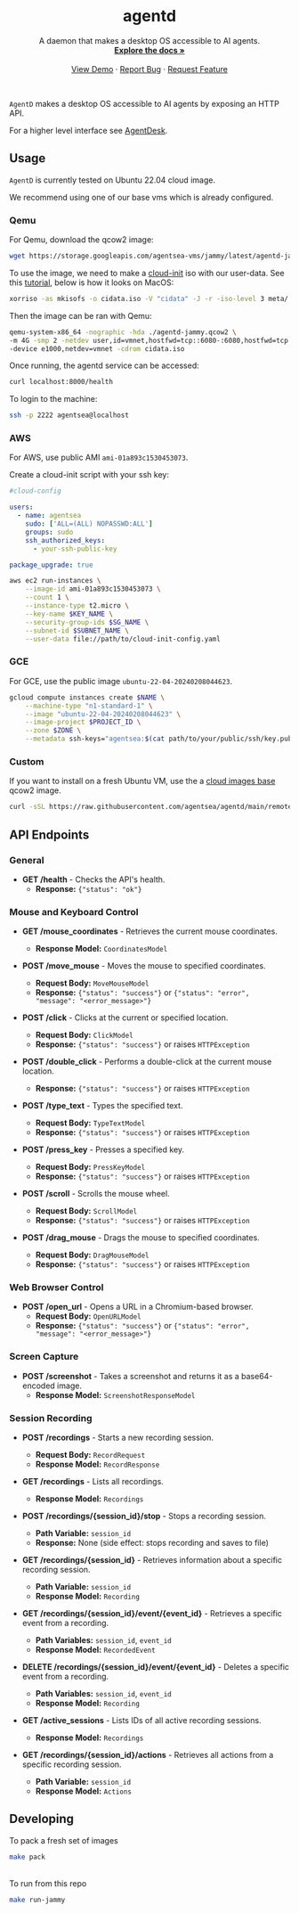 <!-- PROJECT LOGO -->
<br />
<p align="center">
  <!-- <a href="https://github.com/agentsea/skillpacks">
    <img src="https://project-logo.png" alt="Logo" width="80">
  </a> -->

  <h1 align="center">agentd</h1>

  <p align="center">
    A daemon that makes a desktop OS accessible to AI agents.
    <br />
    <a href="https://docs.hub.agentsea.ai/agentd/intro"><strong>Explore the docs »</strong></a>
    <br />
    <br />
    <a href="https://youtu.be/exoOUUwFRB8">View Demo</a>
    ·
    <a href="https://github.com/agentsea/agentd/issues">Report Bug</a>
    ·
    <a href="https://github.com/agentsea/agentd/issues">Request Feature</a>
  </p>
  <br>
</p>

`AgentD` makes a desktop OS accessible to AI agents by exposing an HTTP API.

For a higher level interface see [AgentDesk](https://github.com/agentsea/agentdesk).

## Usage

`AgentD` is currently tested on Ubuntu 22.04 cloud image.

We recommend using one of our base vms which is already configured.

### Qemu

For Qemu, download the qcow2 image:
```bash
wget https://storage.googleapis.com/agentsea-vms/jammy/latest/agentd-jammy.qcow2
```

To use the image, we need to make a [cloud-init](https://cloud-init.io/) iso with our user-data. See this [tutorial](https://cloudinit.readthedocs.io/en/latest/reference/datasources/nocloud.html), below is how it looks on MacOS:

```bash
xorriso -as mkisofs -o cidata.iso -V "cidata" -J -r -iso-level 3 meta/
```
Then the image can be ran with Qemu:

```bash
qemu-system-x86_64 -nographic -hda ./agentd-jammy.qcow2 \
-m 4G -smp 2 -netdev user,id=vmnet,hostfwd=tcp::6080-:6080,hostfwd=tcp::8000-:8000,hostfwd=tcp::2222-:22 \
-device e1000,netdev=vmnet -cdrom cidata.iso
```
Once running, the agentd service can be accessed:

```bash
curl localhost:8000/health
```   
To login to the machine:

```bash
ssh -p 2222 agentsea@localhost
```   

### AWS
For AWS, use public AMI `ami-01a893c1530453073`.   

Create a cloud-init script with your ssh key:

```yaml
#cloud-config

users:
  - name: agentsea
    sudo: ['ALL=(ALL) NOPASSWD:ALL']
    groups: sudo
    ssh_authorized_keys:
      - your-ssh-public-key

package_upgrade: true
```

```bash
aws ec2 run-instances \
    --image-id ami-01a893c1530453073 \
    --count 1 \
    --instance-type t2.micro \
    --key-name $KEY_NAME \
    --security-group-ids $SG_NAME \
    --subnet-id $SUBNET_NAME \
    --user-data file://path/to/cloud-init-config.yaml
```

### GCE

For GCE, use the public image `ubuntu-22-04-20240208044623`.

```bash
gcloud compute instances create $NAME \
    --machine-type "n1-standard-1" \
    --image "ubuntu-22-04-20240208044623" \
    --image-project $PROJECT_ID \
    --zone $ZONE \
    --metadata ssh-keys="agentsea:$(cat path/to/your/public/ssh/key.pub)"
```

### Custom

If you want to install on a fresh Ubuntu VM, use the a [cloud images base](https://cloud-images.ubuntu.com/jammy/current/) qcow2 image.

```bash
curl -sSL https://raw.githubusercontent.com/agentsea/agentd/main/remote_install.sh | sudo bash
```

## API Endpoints

### General

- **GET /health** - Checks the API's health.
  - **Response:** `{"status": "ok"}`

### Mouse and Keyboard Control

- **GET /mouse_coordinates** - Retrieves the current mouse coordinates.

  - **Response Model:** `CoordinatesModel`

- **POST /move_mouse** - Moves the mouse to specified coordinates.

  - **Request Body:** `MoveMouseModel`
  - **Response:** `{"status": "success"}` or `{"status": "error", "message": "<error_message>"}`

- **POST /click** - Clicks at the current or specified location.

  - **Request Body:** `ClickModel`
  - **Response:** `{"status": "success"}` or raises `HTTPException`

- **POST /double_click** - Performs a double-click at the current mouse location.

  - **Response:** `{"status": "success"}` or raises `HTTPException`

- **POST /type_text** - Types the specified text.

  - **Request Body:** `TypeTextModel`
  - **Response:** `{"status": "success"}` or raises `HTTPException`

- **POST /press_key** - Presses a specified key.

  - **Request Body:** `PressKeyModel`
  - **Response:** `{"status": "success"}` or raises `HTTPException`

- **POST /scroll** - Scrolls the mouse wheel.

  - **Request Body:** `ScrollModel`
  - **Response:** `{"status": "success"}` or raises `HTTPException`

- **POST /drag_mouse** - Drags the mouse to specified coordinates.
  - **Request Body:** `DragMouseModel`
  - **Response:** `{"status": "success"}` or raises `HTTPException`

### Web Browser Control

- **POST /open_url** - Opens a URL in a Chromium-based browser.
  - **Request Body:** `OpenURLModel`
  - **Response:** `{"status": "success"}` or `{"status": "error", "message": "<error_message>"}`

### Screen Capture

- **POST /screenshot** - Takes a screenshot and returns it as a base64-encoded image.
  - **Response Model:** `ScreenshotResponseModel`

### Session Recording

- **POST /recordings** - Starts a new recording session.

  - **Request Body:** `RecordRequest`
  - **Response Model:** `RecordResponse`

- **GET /recordings** - Lists all recordings.

  - **Response Model:** `Recordings`

- **POST /recordings/{session_id}/stop** - Stops a recording session.

  - **Path Variable:** `session_id`
  - **Response:** None (side effect: stops recording and saves to file)

- **GET /recordings/{session_id}** - Retrieves information about a specific recording session.

  - **Path Variable:** `session_id`
  - **Response Model:** `Recording`

- **GET /recordings/{session_id}/event/{event_id}** - Retrieves a specific event from a recording.

  - **Path Variables:** `session_id`, `event_id`
  - **Response Model:** `RecordedEvent`

- **DELETE /recordings/{session_id}/event/{event_id}** - Deletes a specific event from a recording.

  - **Path Variables:** `session_id`, `event_id`
  - **Response Model:** `Recording`

- **GET /active_sessions** - Lists IDs of all active recording sessions.

  - **Response Model:** `Recordings`

- **GET /recordings/{session_id}/actions** - Retrieves all actions from a specific recording session.
  - **Path Variable:** `session_id`
  - **Response Model:** `Actions`

## Developing

To pack a fresh set of images

```bash
make pack
```   
&nbsp;  
To run from this repo

```bash
make run-jammy
```

